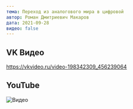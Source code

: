 ```yaml
---
тема: Переход из аналогового мира в цифровой
автор: Роман Дмитриевич Макаров
дата: 2021-09-28
видео: false
---
```


## VK Видео

https://vkvideo.ru/video-198342309_456239064

## YouTube

![Видео](https://youtu.be/nBixHYI7jJQ?si=4uSIIKXn2gvCBmUF)
